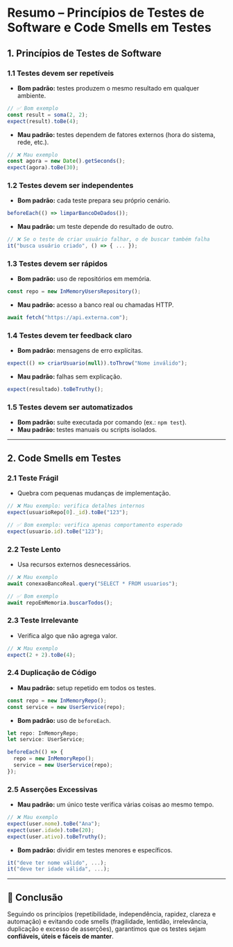 # Resumo – Princípios de Testes de Software e Code Smells em Testes

## 1. Princípios de Testes de Software

### 1.1 Testes devem ser repetíveis
- **Bom padrão:** testes produzem o mesmo resultado em qualquer ambiente.
```ts
// ✅ Bom exemplo
const result = soma(2, 2);
expect(result).toBe(4);
```
- **Mau padrão:** testes dependem de fatores externos (hora do sistema, rede, etc.).
```ts
// ❌ Mau exemplo
const agora = new Date().getSeconds();
expect(agora).toBe(30);
```

### 1.2 Testes devem ser independentes
- **Bom padrão:** cada teste prepara seu próprio cenário.
```ts
beforeEach(() => limparBancoDeDados());
```
- **Mau padrão:** um teste depende do resultado de outro.
```ts
// ❌ Se o teste de criar usuário falhar, o de buscar também falha
it("busca usuário criado", () => { ... });
```

### 1.3 Testes devem ser rápidos
- **Bom padrão:** uso de repositórios em memória.
```ts
const repo = new InMemoryUsersRepository();
```
- **Mau padrão:** acesso a banco real ou chamadas HTTP.
```ts
await fetch("https://api.externa.com");
```

### 1.4 Testes devem ter feedback claro
- **Bom padrão:** mensagens de erro explícitas.
```ts
expect(() => criarUsuario(null)).toThrow("Nome inválido");
```
- **Mau padrão:** falhas sem explicação.
```ts
expect(resultado).toBeTruthy();
```

### 1.5 Testes devem ser automatizados
- **Bom padrão:** suíte executada por comando (ex.: `npm test`).
- **Mau padrão:** testes manuais ou scripts isolados.

---

## 2. Code Smells em Testes

### 2.1 Teste Frágil
- Quebra com pequenas mudanças de implementação.
```ts
// ❌ Mau exemplo: verifica detalhes internos
expect(usuarioRepo[0]._id).toBe("123");
```
```ts
// ✅ Bom exemplo: verifica apenas comportamento esperado
expect(usuario.id).toBe("123");
```

### 2.2 Teste Lento
- Usa recursos externos desnecessários.
```ts
// ❌ Mau exemplo
await conexaoBancoReal.query("SELECT * FROM usuarios");
```
```ts
// ✅ Bom exemplo
await repoEmMemoria.buscarTodos();
```

### 2.3 Teste Irrelevante
- Verifica algo que não agrega valor.
```ts
// ❌ Mau exemplo
expect(2 + 2).toBe(4);
```

### 2.4 Duplicação de Código
- **Mau padrão:** setup repetido em todos os testes.
```ts
const repo = new InMemoryRepo();
const service = new UserService(repo);
```
- **Bom padrão:** uso de `beforeEach`.
```ts
let repo: InMemoryRepo;
let service: UserService;

beforeEach(() => {
  repo = new InMemoryRepo();
  service = new UserService(repo);
});
```

### 2.5 Asserções Excessivas
- **Mau padrão:** um único teste verifica várias coisas ao mesmo tempo.
```ts
// ❌ Mau exemplo
expect(user.nome).toBe("Ana");
expect(user.idade).toBe(20);
expect(user.ativo).toBeTruthy();
```
- **Bom padrão:** dividir em testes menores e específicos.
```ts
it("deve ter nome válido", ...);
it("deve ter idade válida", ...);
```

---

## 📌 Conclusão
Seguindo os princípios (repetibilidade, independência, rapidez, clareza e automação) e evitando code smells (fragilidade, lentidão, irrelevância, duplicação e excesso de asserções), garantimos que os testes sejam **confiáveis, úteis e fáceis de manter**.

